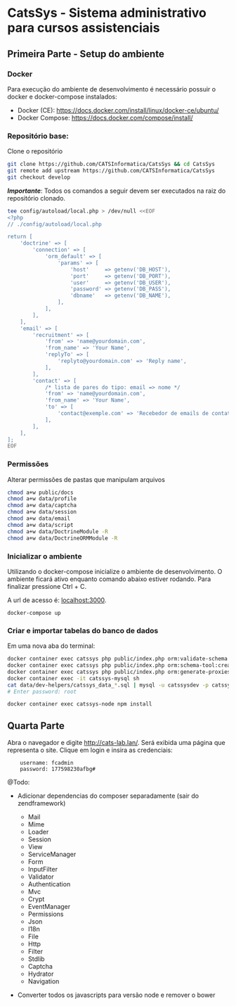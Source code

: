 # CatsSys - Sistema administrativo para cursos assistenciais

## Primeira Parte - Setup do ambiente

### Docker

Para execução do ambiente de desenvolvimento é necessário possuir o docker e docker-compose instalados:

- Docker (CE): https://docs.docker.com/install/linux/docker-ce/ubuntu/
- Docker Compose: https://docs.docker.com/compose/install/

### Repositório base:

Clone o repositório

```sh
git clone https://github.com/CATSInformatica/CatsSys && cd CatsSys
git remote add upstream https://github.com/CATSInformatica/CatsSys
git checkout develop
```

**_Importante_**: Todos os comandos a seguir devem ser executados na raiz do repositório clonado.

```sh
tee config/autoload/local.php > /dev/null <<EOF
<?php
// ./config/autoload/local.php

return [
    'doctrine' => [
        'connection' => [
            'orm_default' => [
                'params' => [
                    'host'     => getenv('DB_HOST'),
                    'port'     => getenv('DB_PORT'),
                    'user'     => getenv('DB_USER'),
                    'password' => getenv('DB_PASS'),
                    'dbname'   => getenv('DB_NAME'),
                ],
            ],
        ],
    ],
    'email' => [
        'recruitment' => [
            'from' => 'name@yourdomain.com',
            'from_name' => 'Your Name',
            'replyTo' => [
                'replyto@yourdomain.com' => 'Reply name',
            ],
        ],
        'contact' => [
            /* lista de pares do tipo: email => nome */
            'from' => 'name@yourdomain.com',
            'from_name' => 'Your Name',
            'to' => [
                'contact@exemple.com' => 'Recebedor de emails de contato',
            ],
        ],
    ],
];
EOF
```
### Permissões

Alterar permissões de pastas que manipulam arquivos

```sh
chmod a+w public/docs
chmod a+w data/profile
chmod a+w data/captcha
chmod a+w data/session
chmod a+w data/email
chmod a+w data/script
chmod a+w data/DoctrineModule -R
chmod a+w data/DoctrineORMModule -R
```

### Inicializar o ambiente

Utilizando o docker-compose inicialize o ambiente de desenvolvimento. O ambiente ficará ativo enquanto comando abaixo estiver rodando. Para finalizar pressione Ctrl + C.

A url de acesso é: [localhost:3000](http://localhost:3000).

```
docker-compose up
```

### Criar e importar tabelas do banco de dados

Em uma nova aba do terminal:

```sh
docker container exec catssys php public/index.php orm:validate-schema
docker container exec catssys php public/index.php orm:schema-tool:create
docker container exec catssys php public/index.php orm:generate-proxies
docker container exec -it catssys-mysql sh
cat data/dev-helpers/catssys_data_*.sql | mysql -u catssysdev -p catssys
# Enter password: root
```

```
docker container exec catssys-node npm install
```

## Quarta Parte

Abra o navegador e digite http://cats-lab.lan/. Será exibida uma página que representa o site. Clique em login e insira as credenciais:

```
    username: fcadmin
    password: 177598230afbg#
```

@Todo:

- Adicionar dependencias do composer separadamente (sair do zendframework)

    - Mail
    - Mime
    - Loader
    - Session
    - View
    - ServiceManager
    - Form
    - InputFilter
    - Validator
    - Authentication
    - Mvc
    - Crypt
    - EventManager
    - Permissions
    - Json
    - I18n
    - File
    - Http
    - Filter
    - Stdlib
    - Captcha
    - Hydrator
    - Navigation

- Converter todos os javascripts para versão node e remover o bower
